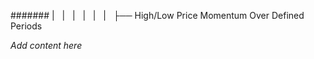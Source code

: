 ####### |   |   |   |   |   |   ├── High/Low Price Momentum Over Defined Periods

*Add content here*